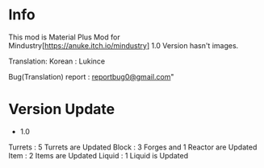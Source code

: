 # Info
This mod is Material Plus Mod for Mindustry[https://anuke.itch.io/mindustry]
1.0 Version hasn't images.

Translation:
Korean : Lukince

Bug(Translation) report : reportbug0@gmail.com"

# Version Update

- 1.0

Turrets : 5 Turrets are Updated
Block : 3 Forges and 1 Reactor are Updated
Item : 2 Items are Updated
Liquid : 1 Liquid is Updated
